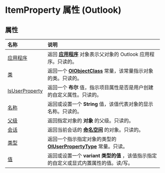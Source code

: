 
# ItemProperty 属性 (Outlook)

## 属性



|**名称**|**说明**|
|:-----|:-----|
|[应用程序](4aff7ec9-14df-2ff3-7fd4-a8ab1ddac4ca.md)|返回 **[应用程序](797003e7-ecd1-eccb-eaaf-32d6ddde8348.md)** 对象表示父对象的 Outlook 应用程序。只读的。|
|[类](ceb37756-d7e4-fd27-372b-996669b8afa9.md)|返回一个 **[OlObjectClass](33d724b3-df3c-2a7f-a80f-93b66d96f588.md)** 常量，该常量指示对象的类。只读的。|
|[IsUserProperty](6787380b-fe85-22d9-b95b-2b356bf84a21.md)|返回一个 **布尔** 值，指示项目属性是否是用户创建的自定义属性。只读的。|
|[名称](f436386d-aa03-ab38-8ae1-1df0087f7495.md)|返回或设置一个 **String** 值，该值代表对象的显示名称。只读的。|
|[父级](7be24e63-3e5f-4ed9-a668-380077351636.md)|返回指定对象的 **对象** 的父级。只读的。|
|[会话](f33cfcd0-f86b-d0cd-7d35-a21644bc5c42.md)|返回当前会话的 **[命名空间](f0dcaa19-07f5-5d42-a3bf-2e42b7885644.md)** 的对象。只读的。|
|[类型](12129828-ad07-08b9-9b32-d8b19aba7b6e.md)|返回一个指示指定对象的类型的  **[OlUserPropertyType](24a4517a-3e6c-67be-33a3-fc9c2fb3f1d1.md)** 常量。只读。|
|[值](81144bd5-15d5-a233-6001-f8c80392850f.md)|返回或设置一个 **variant 类型的值** ，该值指示指定的自定义或显式内置属性的值。读/写。|
